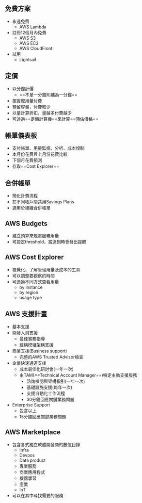 
## 免費方案

+ 永遠免費
	+ AWS Lambda
+ 註冊12個月內免費
	+ AWS S3
	+ AWS EC2
	+ AWS CloudFront
+ 試用
	+ Lightsail

## 定價

+ 以分鐘計價
	+ ==不足一分鐘則補為一分鐘==
+ 按實際用量付費
+ 預留容量，付費較少
+ 以量計算折扣，量越多付費越少
+ 可透過==定價計算機==來計算==預估價格==

## 帳單儀表板

+ 支付帳單、用量監控、分析、成本控制
+ 本月份花費與上月份花費比較
+ 下個月花費預測
+ 存取==Cost Explorer==


## 合併帳單

+ 簡化計費流程
+ 在不同帳戶間共用Savings Plans
+ 適用於組織合併帳單

## AWS Budgets

+ 建立預算來規畫服務用量
+ 可設定threshold，當達到時會發出提醒

## AWS Cost Explorer

+ 視覺化、了解管理用量及成本的工具
+ 可以調整要觀察的時間
+ 可透過不同方式查看用量
	+ by instance
	+ by region
	+ usage type

## AWS 支援計畫

+ 基本支援
+ 開發人員支援
	+ 最佳實務指導
	+ 建構模組架構支援
+ 商業支援(Business support)
	+ 完整的AWS Trusted Advisor檢查
+ 企業快速通道支援
	+ 成本最佳化研討會(一年一次)
	+ 由TAM(==Technical Account Manager==)特定主動支援服務
		+ 諮詢檢閱與架構指引(一年一次)
		+ 基礎設施支援(每年一次)
		+ 支援自動化工作流程
		+ 30分鐘回應關鍵業務問題
+ Enterprise Support
	+ 包含以上
	+ 15分鐘回應關鍵業務問題

## AWS Marketplace

+ 包含各式獨立軟體開發商的數位目錄
	+ Infra
	+ Devpos
	+ Data product 
	+ 專業服務
	+ 商業應用程式
	+ 機器學習
	+ 產業
	+ IoT
+ 可以在其中尋找需要的服務
